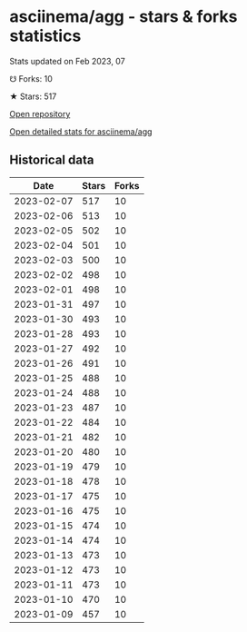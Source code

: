 # asciinema/agg - stars & forks statistics

Stats updated on Feb 2023, 07

☋ Forks: 10

★ Stars: 517

[Open repository](https://github.com/asciinema/agg)

[Open detailed stats for asciinema/agg](https://reviewgithub.com/rep/asciinema/agg)

## Historical data
| Date | Stars | Forks |
|------|-------|-------|
| 2023-02-07 | 517 | 10 | 
| 2023-02-06 | 513 | 10 | 
| 2023-02-05 | 502 | 10 | 
| 2023-02-04 | 501 | 10 | 
| 2023-02-03 | 500 | 10 | 
| 2023-02-02 | 498 | 10 | 
| 2023-02-01 | 498 | 10 | 
| 2023-01-31 | 497 | 10 | 
| 2023-01-30 | 493 | 10 | 
| 2023-01-28 | 493 | 10 | 
| 2023-01-27 | 492 | 10 | 
| 2023-01-26 | 491 | 10 | 
| 2023-01-25 | 488 | 10 | 
| 2023-01-24 | 488 | 10 | 
| 2023-01-23 | 487 | 10 | 
| 2023-01-22 | 484 | 10 | 
| 2023-01-21 | 482 | 10 | 
| 2023-01-20 | 480 | 10 | 
| 2023-01-19 | 479 | 10 | 
| 2023-01-18 | 478 | 10 | 
| 2023-01-17 | 475 | 10 | 
| 2023-01-16 | 475 | 10 | 
| 2023-01-15 | 474 | 10 | 
| 2023-01-14 | 474 | 10 | 
| 2023-01-13 | 473 | 10 | 
| 2023-01-12 | 473 | 10 | 
| 2023-01-11 | 473 | 10 | 
| 2023-01-10 | 470 | 10 | 
| 2023-01-09 | 457 | 10 | 

